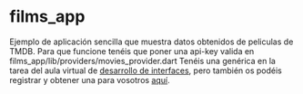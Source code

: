 # films_app

Ejemplo de aplicación sencilla que muestra datos obtenidos de peliculas de TMDB.
Para que funcione tenéis que poner una api-key valida en films_app/lib/providers/movies_provider.dart
Tenéis una genérica en la tarea del aula virtual de [desarrollo de interfaces](https://aulavirtual33.educa.madrid.org/ies.luisvives.leganes/mod/assign/view.php?id=29996), pero también os podéis registrar y obtener una para vosotros [aquí](https://www.themoviedb.org/documentation/api?language=es).


